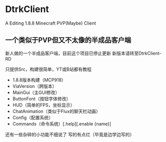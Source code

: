 # DtrkClient
A Editing 1.8.8 Minecraft PVP(Maybe) Client 
## 一个类似于PVP但又不太像的半成品客户端

新人做的一个半成品客户端，目前这个项目已停止更新
新版本请转至DtrkClient-RD

只提供Src，构建很简单，YT或B站都有教程

- 1.8.8版本构建（MCP918）
- ViaVersion（跨版本）
- MainGui（主GUI修改）
- ButtonFont（按钮字体修改）
- HUD（简单的FPS，坐标显示）
- ChatAnimation（类似于Flux的聊天栏动画）
- Config（配置系统）
- Commands（命令系统）[.help][.enable {name}]

还有一些杂碎的小功能不细说了
写的有点烂（毕竟是边学边写的）
